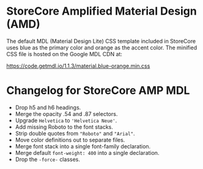 StoreCore Amplified Material Design (AMD)
=========================================

The default MDL (Material Design Lite) CSS template included in StoreCore uses
blue as the primary color and orange as the accent color.  The minified CSS
file is hosted on the Google MDL CDN at:

https://code.getmdl.io/1.1.3/material.blue-orange.min.css


# Changelog for StoreCore AMP MDL

- Drop h5 and h6 headings.
- Merge the opacity .54 and .87 selectors.
- Upgrade `Helvetica` to `'Helvetica Neue'`.
- Add missing Roboto to the font stacks.
- Strip double quotes from `"Roboto"` and `"Arial"`.
- Move color definitions out to separate files.
- Merge font stack into a single font-family declaration.
- Merge default `font-weight: 400` into a single declaration.
- Drop the `-force-` classes.
